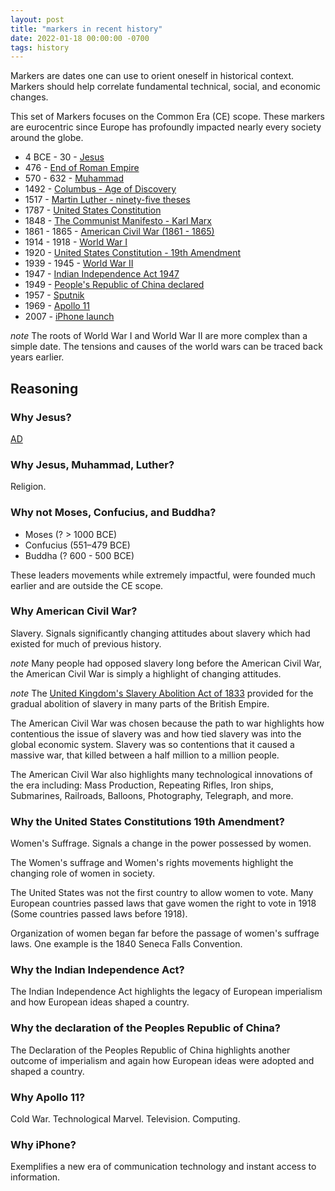 ```yaml
---
layout: post
title: "markers in recent history"
date: 2022-01-18 00:00:00 -0700
tags: history
---
```


Markers are dates one can use to orient oneself in historical context. Markers should help correlate fundamental technical, social, and economic changes.

This set of Markers focuses on the Common Era (CE) scope. These markers are eurocentric since Europe has profoundly impacted nearly every society around the globe.

- 4 BCE - 30 -  [Jesus](https://en.wikipedia.org/wiki/Jesus)
- 476 - [End of Roman Empire](https://en.wikipedia.org/wiki/Fall_of_the_Western_Roman_Empire)
- 570 - 632 - [Muhammad](https://en.wikipedia.org/wiki/Muhammad)
- 1492 - [Columbus - Age of Discovery](https://en.wikipedia.org/wiki/Voyages_of_Christopher_Columbus)
- 1517 - [Martin Luther - ninety-five theses](https://en.wikipedia.org/wiki/Ninety-five_Theses)
- 1787 - [United States Constitution](https://en.wikipedia.org/wiki/Constitution_of_the_United_States)
- 1848 - [The Communist Manifesto - Karl Marx](https://en.wikipedia.org/wiki/The_Communist_Manifesto)
- 1861 - 1865 - [American Civil War (1861 - 1865)](https://en.wikipedia.org/wiki/American_Civil_War)
- 1914 - 1918 - [World War I](https://en.wikipedia.org/wiki/World_War_I)
- 1920 - [United States Constitution - 19th Amendment](https://en.wikipedia.org/wiki/Nineteenth_Amendment_to_the_United_States_Constitution)
- 1939 - 1945 - [World War II](https://en.wikipedia.org/wiki/World_War_II)
- 1947 - [Indian Independence Act 1947](https://en.wikipedia.org/wiki/Indian_Independence_Act_1947)
- 1949 - [People's Republic of China declared](https://en.wikipedia.org/wiki/China)
- 1957 - [Sputnik](https://en.wikipedia.org/wiki/Sputnik_1)
- 1969 - [Apollo 11](https://en.wikipedia.org/wiki/Apollo_11)
- 2007 - [iPhone launch](https://en.wikipedia.org/wiki/IPhone)

_note_ The roots of World War I and World War II are more complex than a simple date. The tensions and causes of the world wars can be traced back years earlier.

## Reasoning

### Why Jesus?

[AD](https://en.wikipedia.org/wiki/Anno_Domini)

### Why Jesus, Muhammad, Luther?

Religion.

### Why not Moses, Confucius, and Buddha?

- Moses (? > 1000 BCE)
- Confucius (551–479 BCE)
- Buddha (? 600 - 500 BCE)  

These leaders movements while extremely impactful, were founded much earlier and are outside the CE scope.

### Why American Civil War?

Slavery. Signals significantly changing attitudes about slavery which had existed for much of previous history.

_note_ Many people had opposed slavery long before the American Civil War, the American Civil War is simply a highlight of changing attitudes.

_note_ The [United Kingdom's Slavery Abolition Act of 1833](https://en.wikipedia.org/wiki/Slavery_Abolition_Act_1833) provided for the gradual abolition of slavery in many parts of the British Empire.

The American Civil War was chosen because the path to war highlights how contentious the issue of slavery was and how tied slavery was into the global economic system. Slavery was so contentions that it caused a massive war, that killed between a half million to a million people.

The American Civil War also highlights many technological innovations of the era including: Mass Production, Repeating Rifles, Iron ships, Submarines, Railroads, Balloons,  Photography, Telegraph, and more.

### Why the United States Constitutions 19th Amendment?

Women's Suffrage. Signals a change in the power possessed by women.

The Women's suffrage and Women's rights movements highlight the changing role of women in society.

The United States was not the first country to allow women to vote. Many European countries passed laws that gave women the right to vote in 1918 (Some countries passed laws before 1918).

Organization of women began far before the passage of women's suffrage laws. One example is the 1840 Seneca Falls Convention.

### Why the Indian Independence Act?

The Indian Independence Act highlights the legacy of European imperialism and how European ideas shaped a country.

### Why the declaration of the Peoples Republic of China?

The Declaration of the Peoples Republic of China highlights another outcome of imperialism and again how European ideas were adopted and shaped a country.

### Why Apollo 11?

Cold War. Technological Marvel. Television. Computing.

### Why iPhone?

Exemplifies a new era of communication technology and instant access to information.


